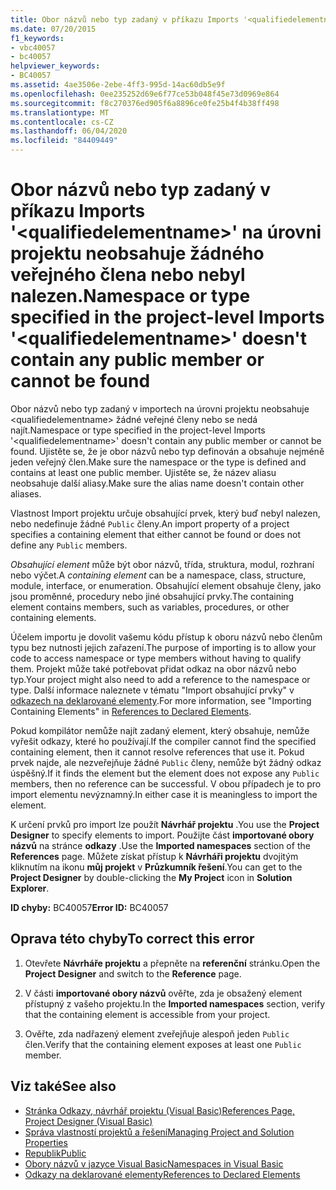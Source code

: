 ```yaml
---
title: Obor názvů nebo typ zadaný v příkazu Imports '<qualifiedelementname>' na úrovni projektu neobsahuje žádného veřejného člena nebo nebyl nalezen.
ms.date: 07/20/2015
f1_keywords:
- vbc40057
- bc40057
helpviewer_keywords:
- BC40057
ms.assetid: 4ae3506e-2ebe-4ff3-995d-14ac60db5e9f
ms.openlocfilehash: 0ee235252d69e6f77ce53b048f45e73d0969e864
ms.sourcegitcommit: f8c270376ed905f6a8896ce0fe25b4f4b38ff498
ms.translationtype: MT
ms.contentlocale: cs-CZ
ms.lasthandoff: 06/04/2020
ms.locfileid: "84409449"
---
```

# <a name="namespace-or-type-specified-in-the-project-level-imports-qualifiedelementname-doesnt-contain-any-public-member-or-cannot-be-found"></a><span data-ttu-id="31acd-102">Obor názvů nebo typ zadaný v příkazu Imports '\<qualifiedelementname>' na úrovni projektu neobsahuje žádného veřejného člena nebo nebyl nalezen.</span><span class="sxs-lookup"><span data-stu-id="31acd-102">Namespace or type specified in the project-level Imports '\<qualifiedelementname>' doesn't contain any public member or cannot be found</span></span>
<span data-ttu-id="31acd-103">Obor názvů nebo typ zadaný v importech na úrovni projektu neobsahuje \<qualifiedelementname> žádné veřejné členy nebo se nedá najít.</span><span class="sxs-lookup"><span data-stu-id="31acd-103">Namespace or type specified in the project-level Imports '\<qualifiedelementname>' doesn't contain any public member or cannot be found.</span></span> <span data-ttu-id="31acd-104">Ujistěte se, že je obor názvů nebo typ definován a obsahuje nejméně jeden veřejný člen.</span><span class="sxs-lookup"><span data-stu-id="31acd-104">Make sure the namespace or the type is defined and contains at least one public member.</span></span> <span data-ttu-id="31acd-105">Ujistěte se, že název aliasu neobsahuje další aliasy.</span><span class="sxs-lookup"><span data-stu-id="31acd-105">Make sure the alias name doesn't contain other aliases.</span></span>  
  
 <span data-ttu-id="31acd-106">Vlastnost Import projektu určuje obsahující prvek, který buď nebyl nalezen, nebo nedefinuje žádné `Public` členy.</span><span class="sxs-lookup"><span data-stu-id="31acd-106">An import property of a project specifies a containing element that either cannot be found or does not define any `Public` members.</span></span>  
  
 <span data-ttu-id="31acd-107">*Obsahující element* může být obor názvů, třída, struktura, modul, rozhraní nebo výčet.</span><span class="sxs-lookup"><span data-stu-id="31acd-107">A *containing element* can be a namespace, class, structure, module, interface, or enumeration.</span></span> <span data-ttu-id="31acd-108">Obsahující element obsahuje členy, jako jsou proměnné, procedury nebo jiné obsahující prvky.</span><span class="sxs-lookup"><span data-stu-id="31acd-108">The containing element contains members, such as variables, procedures, or other containing elements.</span></span>  
  
 <span data-ttu-id="31acd-109">Účelem importu je dovolit vašemu kódu přístup k oboru názvů nebo členům typu bez nutnosti jejich zařazení.</span><span class="sxs-lookup"><span data-stu-id="31acd-109">The purpose of importing is to allow your code to access namespace or type members without having to qualify them.</span></span> <span data-ttu-id="31acd-110">Projekt může také potřebovat přidat odkaz na obor názvů nebo typ.</span><span class="sxs-lookup"><span data-stu-id="31acd-110">Your project might also need to add a reference to the namespace or type.</span></span> <span data-ttu-id="31acd-111">Další informace naleznete v tématu "Import obsahující prvky" v [odkazech na deklarované elementy](../../programming-guide/language-features/declared-elements/references-to-declared-elements.md).</span><span class="sxs-lookup"><span data-stu-id="31acd-111">For more information, see "Importing Containing Elements" in [References to Declared Elements](../../programming-guide/language-features/declared-elements/references-to-declared-elements.md).</span></span>  
  
 <span data-ttu-id="31acd-112">Pokud kompilátor nemůže najít zadaný element, který obsahuje, nemůže vyřešit odkazy, které ho používají.</span><span class="sxs-lookup"><span data-stu-id="31acd-112">If the compiler cannot find the specified containing element, then it cannot resolve references that use it.</span></span> <span data-ttu-id="31acd-113">Pokud prvek najde, ale nezveřejňuje žádné `Public` členy, nemůže být žádný odkaz úspěšný.</span><span class="sxs-lookup"><span data-stu-id="31acd-113">If it finds the element but the element does not expose any `Public` members, then no reference can be successful.</span></span> <span data-ttu-id="31acd-114">V obou případech je to pro import elementu nevýznamný.</span><span class="sxs-lookup"><span data-stu-id="31acd-114">In either case it is meaningless to import the element.</span></span>  
  
 <span data-ttu-id="31acd-115">K určení prvků pro import lze použít **Návrhář projektu** .</span><span class="sxs-lookup"><span data-stu-id="31acd-115">You use the **Project Designer** to specify elements to import.</span></span> <span data-ttu-id="31acd-116">Použijte část **importované obory názvů** na stránce **odkazy** .</span><span class="sxs-lookup"><span data-stu-id="31acd-116">Use the **Imported namespaces** section of the **References** page.</span></span> <span data-ttu-id="31acd-117">Můžete získat přístup k **Návrháři projektu** dvojitým kliknutím na ikonu **můj projekt** v **Průzkumník řešení**.</span><span class="sxs-lookup"><span data-stu-id="31acd-117">You can get to the **Project Designer** by double-clicking the **My Project** icon in **Solution Explorer**.</span></span>  
  
 <span data-ttu-id="31acd-118">**ID chyby:** BC40057</span><span class="sxs-lookup"><span data-stu-id="31acd-118">**Error ID:** BC40057</span></span>  
  
## <a name="to-correct-this-error"></a><span data-ttu-id="31acd-119">Oprava této chyby</span><span class="sxs-lookup"><span data-stu-id="31acd-119">To correct this error</span></span>  
  
1. <span data-ttu-id="31acd-120">Otevřete **Návrháře projektu** a přepněte na **referenční** stránku.</span><span class="sxs-lookup"><span data-stu-id="31acd-120">Open the **Project Designer** and switch to the **Reference** page.</span></span>  
  
2. <span data-ttu-id="31acd-121">V části **importované obory názvů** ověřte, zda je obsažený element přístupný z vašeho projektu.</span><span class="sxs-lookup"><span data-stu-id="31acd-121">In the **Imported namespaces** section, verify that the containing element is accessible from your project.</span></span>  
  
3. <span data-ttu-id="31acd-122">Ověřte, zda nadřazený element zveřejňuje alespoň jeden `Public` člen.</span><span class="sxs-lookup"><span data-stu-id="31acd-122">Verify that the containing element exposes at least one `Public` member.</span></span>  
  
## <a name="see-also"></a><span data-ttu-id="31acd-123">Viz také</span><span class="sxs-lookup"><span data-stu-id="31acd-123">See also</span></span>

- [<span data-ttu-id="31acd-124">Stránka Odkazy, návrhář projektu (Visual Basic)</span><span class="sxs-lookup"><span data-stu-id="31acd-124">References Page, Project Designer (Visual Basic)</span></span>](/visualstudio/ide/reference/references-page-project-designer-visual-basic)
- [<span data-ttu-id="31acd-125">Správa vlastností projektů a řešení</span><span class="sxs-lookup"><span data-stu-id="31acd-125">Managing Project and Solution Properties</span></span>](/visualstudio/ide/managing-project-and-solution-properties)
- [<span data-ttu-id="31acd-126">Republik</span><span class="sxs-lookup"><span data-stu-id="31acd-126">Public</span></span>](../modifiers/public.md)
- [<span data-ttu-id="31acd-127">Obory názvů v jazyce Visual Basic</span><span class="sxs-lookup"><span data-stu-id="31acd-127">Namespaces in Visual Basic</span></span>](../../programming-guide/program-structure/namespaces.md)
- [<span data-ttu-id="31acd-128">Odkazy na deklarované elementy</span><span class="sxs-lookup"><span data-stu-id="31acd-128">References to Declared Elements</span></span>](../../programming-guide/language-features/declared-elements/references-to-declared-elements.md)
